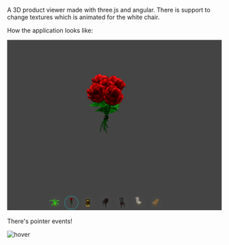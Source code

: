 A 3D product viewer made with three.js and angular. 
There is support to change textures which is animated for the white chair.

How the application looks like:

![alt text](exampleimage.png)

There's pointer events!

![hover](https://user-images.githubusercontent.com/16946048/172140311-e8a7555b-f9cc-453c-ac09-a14ef4230292.gif)


